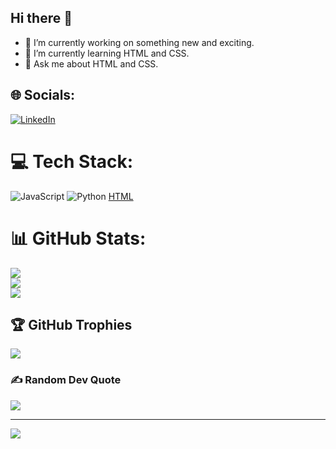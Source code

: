 ## Hi there 👋

- 🔭 I’m currently working on something new and exciting.
- 🌱 I’m currently learning HTML and CSS.
- 💬 Ask me about HTML and CSS.
<!--
Here are some ideas to get you started:
**JuanV3/JuanV3** is a ✨ _special_ ✨ repository because its `README.md` (this file) appears on your GitHub profile.
- 👯 I’m looking to collaborate on ...
- 🤔 I’m looking for help with ...
- 📫 How to reach me: ...
- 😄 Pronouns: ...
- ⚡ Fun fact: ...
-->





## 🌐 Socials:
[![LinkedIn](https://img.shields.io/badge/LinkedIn-%230077B5.svg?logo=linkedin&logoColor=white)](https://linkedin.com/in/www.linkedin.com/in/juan-velez-a847b1303) 

# 💻 Tech Stack:
![JavaScript](https://img.shields.io/badge/javascript-%23323330.svg?style=for-the-badge&logo=javascript&logoColor=%23F7DF1E) ![Python](https://img.shields.io/badge/python-3670A0?style=for-the-badge&logo=python&logoColor=ffdd54)
[HTML](https://img.shields.io/badge/HTML-239120?style=for-the-badge&logo=html5&logoColor=white)


# 📊 GitHub Stats:
![](https://github-readme-stats.vercel.app/api?username=JuanV3&theme=blueberry&hide_border=false&include_all_commits=false&count_private=false)<br/>
![](https://github-readme-streak-stats.herokuapp.com/?user=JuanV3&theme=blueberry&hide_border=false)<br/>
![](https://github-readme-stats.vercel.app/api/top-langs/?username=JuanV3&theme=blueberry&hide_border=false&include_all_commits=false&count_private=false&layout=compact)

## 🏆 GitHub Trophies
![](https://github-profile-trophy.vercel.app/?username=JuanV3&theme=tokyonight&no-frame=false&no-bg=true&margin-w=4)

### ✍️ Random Dev Quote
![](https://quotes-github-readme.vercel.app/api?type=horizontal&theme=radical)

---
[![](https://visitcount.itsvg.in/api?id=JuanV3&icon=10&color=1)](https://visitcount.itsvg.in)

<!-- Proudly created with GPRM ( https://gprm.itsvg.in ) -->
